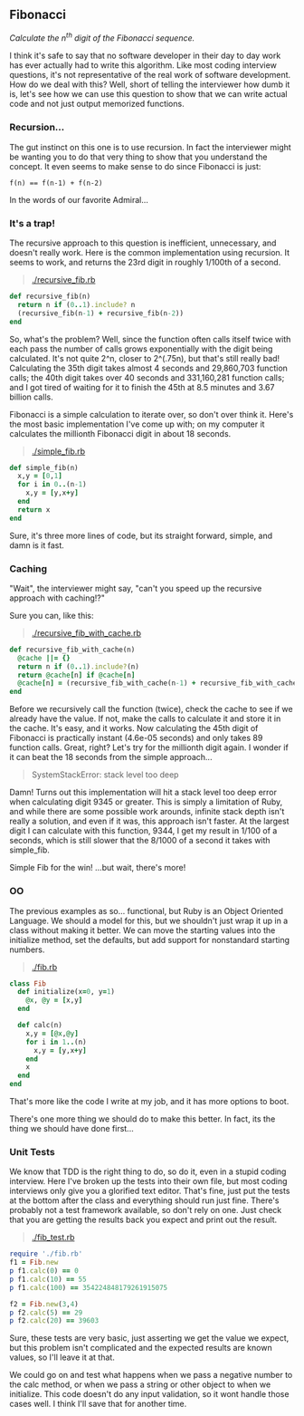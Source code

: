 ## Fibonacci
*Calculate the *n*<sup>th</sup> digit of the Fibonacci sequence.*

I think it's safe to say that no software developer in their day to day work has ever actually had to write this algorithm.  Like most coding interview questions, it's not representative of the real work of software development.  How do we deal with this?  Well, short of telling the interviewer how dumb it is, let's see how we can use this question to show that we can write actual code and not just output memorized functions.

### Recursion...

The gut instinct on this one is to use recursion.  In fact the interviewer might be wanting you to do that very thing to show that you understand the concept.  It even seems to make sense to do since Fibonacci is just:

```f(n) == f(n-1) + f(n-2)```

 In the words of our favorite Admiral...

### It's a trap!
The recursive approach to this question is inefficient, unnecessary, and doesn't really work.  Here is the common implementation using recursion.  It seems to work, and returns the 23rd digit in roughly 1/100th of a second.

> [./recursive_fib.rb](./recursive_fib.rb)
```Ruby
def recursive_fib(n)
  return n if (0..1).include? n
  (recursive_fib(n-1) + recursive_fib(n-2))
end
```

So, what's the problem?  Well, since the function often calls itself twice with each pass the number of calls grows exponentially with the digit being calculated.  It's not quite 2^n, closer to 2^(.75n), but that's still really bad!  Calculating the 35th digit takes almost 4 seconds and 29,860,703 function calls; the 40th digit takes over 40 seconds and 331,160,281 function calls; and I got tired of waiting for it to finish the 45th at 8.5 minutes and 3.67 billion calls.

Fibonacci is a simple calculation to iterate over, so don't over think it.  Here's the most basic implementation I've come up with; on my computer it calculates the millionth Fibonacci digit in about 18 seconds.

> [./simple_fib.rb](./simple_fib.rb)
```Ruby
def simple_fib(n)
  x,y = [0,1]
  for i in 0..(n-1)
    x,y = [y,x+y]
  end
  return x
end
```

Sure, it's three more lines of code, but its straight forward, simple, and damn is it fast.

### Caching

"Wait", the interviewer might say, "can't you speed up the recursive approach with caching!?"

Sure you can, like this:

> [./recursive_fib_with_cache.rb](./recursive_fib_with_cache.rb)
```Ruby
def recursive_fib_with_cache(n)
  @cache ||= {}
  return n if (0..1).include?(n)
  return @cache[n] if @cache[n]
  @cache[n] = (recursive_fib_with_cache(n-1) + recursive_fib_with_cache(n-2))
end
```

Before we recursively call the function (twice), check the cache to see if we already have the value.  If not, make the calls to calculate it and store it in the cache.  It's easy, and it works.  Now calculating the 45th digit of Fibonacci is practically instant (4.6e-05 seconds) and only takes 89 function calls. Great, right? Let's try for the millionth digit again.  I wonder if it can beat the 18 seconds from the simple approach...

> SystemStackError: stack level too deep

Damn! Turns out this implementation will hit a stack level too deep error when calculating digit 9345 or greater.  This is simply a limitation of Ruby, and while there are some possible work arounds, infinite stack depth isn't really a solution, and even if it was, this approach isn't faster. At the largest digit I can calculate with this function, 9344, I get my result in 1/100 of a seconds, which is still slower that the 8/1000 of a second it takes with simple_fib.

Simple Fib for the win! ...but wait, there's more!

### OO

The previous examples as so... functional, but Ruby is an Object Oriented Language. We should a model for this, but we shouldn't just wrap it up in a class without making it better.  We can move the starting values into the initialize method, set the defaults, but add support for nonstandard starting numbers.

> [./fib.rb](./fib.rb)
```Ruby
class Fib
  def initialize(x=0, y=1)
    @x, @y = [x,y]
  end

  def calc(n)
    x,y = [@x,@y]
    for i in 1..(n)
      x,y = [y,x+y]
    end
    x
  end
end
```

That's more like the code I write at my job, and it has more options to boot.

There's one more thing we should do to make this better.  In fact, its the thing we should have done first...

### Unit Tests

We know that TDD is the right thing to do, so do it, even in a stupid coding interview.  Here I've broken up the tests into their own file, but most coding interviews only give you a glorified text editor.  That's fine, just put the tests at the bottom after the class and everything should run just fine.  There's probably not a test framework available, so don't rely on one.  Just check that you are getting the results back you expect and print out the result.

> [./fib_test.rb](./fib_test.rb)
```Ruby
require './fib.rb'
f1 = Fib.new
p f1.calc(0) == 0
p f1.calc(10) == 55
p f1.calc(100) == 354224848179261915075

f2 = Fib.new(3,4)
p f2.calc(5) == 29
p f2.calc(20) == 39603
```

Sure, these tests are very basic, just asserting we get the value we expect, but this problem isn't complicated and the expected results are known values, so I'll leave it at that.

We could go on and test what happens when we pass a negative number to the calc method, or when we pass a string or other object to when we initialize.  This code doesn't do any input validation, so it wont handle those cases well.  I think I'll save that for another time.
